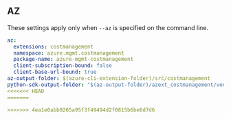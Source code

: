 ## AZ

These settings apply only when `--az` is specified on the command line.

``` yaml $(az)
az:
  extensions: costmanagement
  namespace: azure.mgmt.costmanagement
  package-name: azure-mgmt-costmanagement
  client-subscription-bound: false
  client-base-url-bound: true
az-output-folder: $(azure-cli-extension-folder)/src/costmanagement
python-sdk-output-folder: "$(az-output-folder)/azext_costmanagement/vendored_sdks/costmanagement"
<<<<<<< HEAD
=======

>>>>>>> 4ea1e0abb0265a95f3f49494d2f0815b6be6d7d6
```
